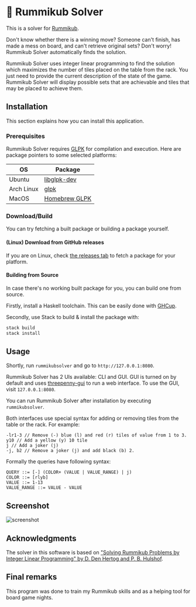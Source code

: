 # 🧩 Rummikub Solver

This is a solver for [Rummikub][rummikub].

Don't know whether there is a winning move? Someone can't finish, has made a
mess on board, and can't retrieve original sets? Don't worry! Rummikub Solver
automatically finds the solution.

Rummikub Solver uses integer linear programming to find the solution which
maximizes the number of tiles placed on the table from the rack. You just need
to provide the current description of the state of the game. Rummikub Solver
will display possible sets that are achievable and tiles that may be placed to
achieve them.

## Installation

This section explains how you can install this application.

### Prerequisites

Rummikub Solver requires [GLPK](https://www.gnu.org/software/glpk/) for
compilation and execution. Here are package pointers to some selected
platforms:

| OS | Package |
| -- | ------- |
| Ubuntu | [libglpk-dev](https://packages.ubuntu.com/lunar/libglpk-dev) |
| Arch Linux | [glpk](https://archlinux.org/packages/extra/x86_64/glpk/) |
| MacOS | [Homebrew GLPK](https://formulae.brew.sh/formula/glpk) |

### Download/Build

You can try fetching a built package or building a package yourself.

#### (Linux) Download from GitHub releases

If you are on Linux, check
[the releases tab](https://github.com/gregorias/rummikubsolver/releases) to
fetch a package for your platform.

#### Building from Source

In case there's no working built package for you, you can build one from source.

Firstly, install a Haskell toolchain.
This can be easily done with
[GHCup](https://www.haskell.org/ghcup/).

Secondly, use Stack to build & install the package with:

```bash
stack build
stack install
```

## Usage

Shortly, run `rummikubsolver` and go to `http://127.0.0.1:8080`.

Rummikub Solver has 2 UIs available: CLI and GUI. GUI is turned on by default
and uses [threepenny-gui](https://hackage.haskell.org/package/threepenny-gui)
to run a web interface. To use the GUI, visit `127.0.0.1:8080`.

You can run Rummikub Solver after installation by executing `rummikubsolver`.

Both interfaces use special syntax for adding or removing tiles from the table
or the rack. For example:

```plaintext
-lr1-3 // Remove (-) blue (l) and red (r) tiles of value from 1 to 3.
y10 // Add a yellow (y) 10 tile
j // Add a joker (j)
-j, b2 // Remove a joker (j) and add black (b) 2.
```

Formally the queries have following syntax:

```plaintext
QUERY ::= [-] (COLOR+ (VALUE | VALUE_RANGE) | j)
COLOR ::= [rlyb]
VALUE ::= 1-13
VALUE_RANGE ::= VALUE - VALUE
```

## Screenshot

![screenshot](doc/rummikubsolver.jpg)

## Acknowledgments

The solver in this software is based on
["Solving Rummikub Problems by Integer Linear Programming"
by D. Den Hertog and P. B. Hulshof](https://doi.org/10.1093/comjnl/bxl033).

## Final remarks

This program was done to train my Rummikub skills and as a helping tool for
board game nights.

[rummikub]: https://en.wikipedia.org/wiki/Rummikub
